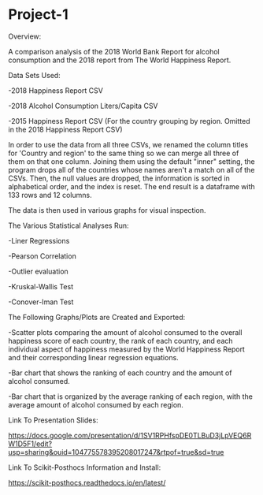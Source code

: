 # Project-1

Overview: 

A comparison analysis of the 2018 World Bank Report for alcohol consumption and the 2018 report from The World Happiness Report.  

Data Sets Used:

-2018 Happiness Report CSV

-2018 Alcohol Consumption Liters/Capita CSV 

-2015 Happiness Report CSV (For the country grouping by region. Omitted in the 2018 Happiness Report CSV)

In order to use the data from all three CSVs, we renamed the column titles for 'Country and region' to the same thing so we can merge all three of them on that one column. Joining them using the default "inner" setting, the program drops all of the countries whose names aren't a match on all of the CSVs. Then, the null values are dropped, the information is sorted in alphabetical order, and the index is reset. The end result is a dataframe with 133 rows and 12 columns.

The data is then used in various graphs for visual inspection.

The Various Statistical Analyses Run:

-Liner Regressions

-Pearson Correlation

-Outlier evaluation

-Kruskal-Wallis Test

-Conover-Iman Test

The Following Graphs/Plots are Created and Exported:

-Scatter plots comparing the amount of alcohol consumed to the overall happiness score of each country, the rank of each country, and each individual aspect of happiness measured by the World Happiness Report and their corresponding linear regression equations.

-Bar chart that shows the ranking of each country and the amount of alcohol consumed.

-Bar chart that is organized by the average ranking of each region, with the average amount of alcohol consumed by each region.

Link To Presentation Slides:

https://docs.google.com/presentation/d/1SV1RPHfspDE0TLBuD3jLpVEQ6RW1D5F1/edit?usp=sharing&ouid=104775578395208017247&rtpof=true&sd=true

Link To Scikit-Posthocs Information and Install:

https://scikit-posthocs.readthedocs.io/en/latest/
